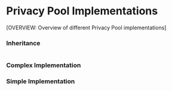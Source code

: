 # Privacy Pool Implementations

[OVERVIEW: Overview of different Privacy Pool implementations]

### Inheritance

```mermaid

```

### Complex Implementation

### Simple Implementation
